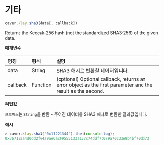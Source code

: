 # 기타

```javascript
caver.klay.sha3(data[, callback])
```

Returns the Keccak-256 hash \(not the standardized SHA3-256\) of the given data.

**매개변수**

| 명칭       | 형식       | 설명                                                                                                             |
|:-------- |:-------- |:-------------------------------------------------------------------------------------------------------------- |
| data     | String   | SHA3 해시로 변환할 데이터입니다.                                                                                           |
| callback | Function | \(optional\) Optional callback, returns an error object as the first parameter and the result as the second. |

**리턴값**

`프로미스`는 `String`을 반환 - 주어진 데이터를 SHA3 해시로 변환한 결과값입니다.

**예시**

```javascript
> caver.klay.sha3("0x11223344").then(console.log);
0x36712aa4d0dd2f64a9ae6ac09555133a157c74ddf7c079a70c33e8b4bf70dd73
```

